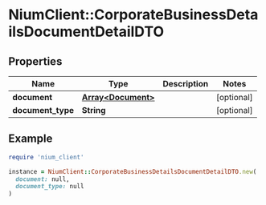 # NiumClient::CorporateBusinessDetailsDocumentDetailDTO

## Properties

| Name | Type | Description | Notes |
| ---- | ---- | ----------- | ----- |
| **document** | [**Array&lt;Document&gt;**](Document.md) |  | [optional] |
| **document_type** | **String** |  | [optional] |

## Example

```ruby
require 'nium_client'

instance = NiumClient::CorporateBusinessDetailsDocumentDetailDTO.new(
  document: null,
  document_type: null
)
```

